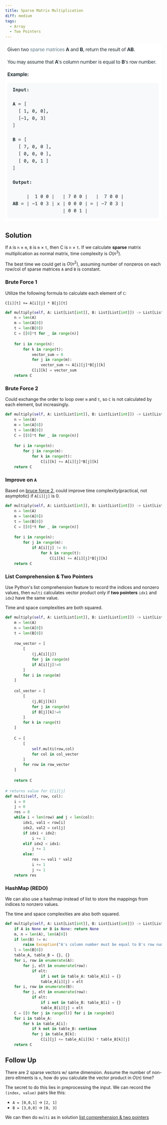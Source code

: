 ```yaml
---
title: Sparse Matrix Multiplication
diff: medium
tags:
  - Array
  - Two Pointers
---
```


<img class="medium-zoom" src="/algo/sparse-matrix-multiplication.png" alt="https://leetcode.com/problems/sparse-matrix-multiplication">

## Solution

If `A` is `n` $\times$ `m`, `B` is `m` $\times$ `t`, then C is `n` $\times$ `t`. If we calculate **sparse** matrix multiplication as normal matrix, time complexity is $O(n^3)$.

The best time we could get is $O(n^2)$, assuming number of nonzeros on each row/col of sparse matrices `A` and `B` is constant.

### Brute Force 1

Utilize the following formula to calculate each element of `C`:

`C[i][t] += A[i][j] * B[j][t]`

```py
def multiply(self, A: List[List[int]], B: List[List[int]]) -> List[List[int]]:
    n = len(A)
    m = len(A[0])
    t = len(B[0])
    C = [[0]*t for _ in range(n)]

    for i in range(n):
        for k in range(t):
            vector_sum = 0
            for j in range(m):
                vector_sum += A[i][j]*B[j][k]
            C[i][k] = vector_sum
    return C
```

### Brute Force 2

Could exchange the order to loop over `m` and `t`, so `C` is not calculated by each element, but increasingly.

```py
def multiply(self, A: List[List[int]], B: List[List[int]]) -> List[List[int]]:
    n = len(A)
    m = len(A[0])
    t = len(B[0])
    C = [[0]*t for _ in range(n)]

    for i in range(n):
        for j in range(m):
            for k in range(t):
                C[i][k] += A[i][j]*B[j][k]
    return C
```

### Improve on `A`

Based on [bruce force 2](#brute-force-2), could improve time complexity(practical, not asymptotic) if `A[i][j]` is 0.

```py
def multiply(self, A: List[List[int]], B: List[List[int]]) -> List[List[int]]:
    n = len(A)
    m = len(A[0])
    t = len(B[0])
    C = [[0]*t for _ in range(n)]

    for i in range(n):
        for j in range(m):
            if A[i][j] != 0:
                for k in range(t):
                    C[i][k] += A[i][j]*B[j][k]
    return C
```

### List Comprehension & Two Pointers

Use Python's list comprehension feature to record the indices and nonzero values, then `multi` calculates vector product only if **two pointers** `idx1` and `idx2` have the same value.

Time and space complexities are both squared.

```py
def multiply(self, A: List[List[int]], B: List[List[int]]) -> List[List[int]]:
    m = len(A)
    n = len(A[0])
    t = len(B[0])

    row_vector = [
        [
            (j,A[i][j])
            for j in range(n)
            if A[i][j]!=0
        ]
        for i in range(m)
    ]

    col_vector = [
        [
            (j,B[j][k])
            for j in range(n)
            if B[j][k]!=0
        ]
        for k in range(t)
    ]

    C = [
        [
            self.multi(row,col)
            for col in col_vector
        ]
        for row in row_vector
    ]

    return C

# returns value for C[i][j]
def multi(self, row, col):
    i = 0
    j = 0
    res = 0
    while i < len(row) and j < len(col):
        idx1, val1 = row[i]
        idx2, val2 = col[j]
        if idx1 < idx2:
            i += 1
        elif idx2 < idx1:
            j += 1
        else:
            res += val1 * val2
            i += 1
            j += 1
    return res
```

### HashMap (REDO)

We can also use a hashmap instead of list to store the mappings from indices to nonzero values.

The time and space complexities are also both squared.

```py
def multiply(self, A: List[List[int]], B: List[List[int]]) -> List[List[int]]:
    if A is None or B is None: return None
    m, n = len(A), len(A[0])
    if len(B) != n:
        raise Exception("A's column number must be equal to B's row number.")
    l = len(B[0])
    table_A, table_B = {}, {}
    for i, row in enumerate(A):
        for j, elt in enumerate(row):
            if elt:
                if i not in table_A: table_A[i] = {}
                table_A[i][j] = elt
    for i, row in enumerate(B):
        for j, elt in enumerate(row):
            if elt:
                if i not in table_B: table_B[i] = {}
                table_B[i][j] = elt
    C = [[0 for j in range(l)] for i in range(m)]
    for i in table_A:
        for k in table_A[i]:
            if k not in table_B: continue
            for j in table_B[k]:
                C[i][j] += table_A[i][k] * table_B[k][j]
    return C
```

## Follow Up

There are 2 sparse vectors w/ same dimension. Assume the number of non-zero eltments is `n`, how do you calculate the vector product in $O(n)$ time?

The secret to do this lies in preprocessing the input. We can record the `(index, value)` pairs like this:

- `A = [0,0,1]` $\rightarrow$ `[2, 1]`
- `B = [3,0,0]` $\rightarrow$ `[0, 3]`

We can then do `multi` as in solution [list comprehension & two pointers](#list-comprehension-two-pointers)

